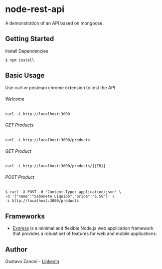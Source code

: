 # node-rest-api
A demonstration of an API based on mongoose.

## Getting Started
Install Dependencies
```
$ npm install
```

## Basic Usage
Use curl or postman chrome extension to test the API


###### Welcome
```
curl -i http://localhost:3000
```

###### GET Products
```
curl -i http://localhost:3000/products
```

###### GET Product
```
curl -i http://localhost:3000/products/{{ID}}
```

###### POST Product
```
$ curl -X POST -H "Content-Type: application/json" \
-d '{"name":"Sabonete Líquido","price":"6.50"}' \
-i http://localhost:3000/products
```

## Frameworks
* [Express](https://expressjs.com/ "Express Framework") is a minimal and flexible Node.js web application framework that provides a robust set of features for web and mobile applications.

## Author
Gustavo Zanoni - 
[LinkedIn](https://br.linkedin.com/in/gustavo-zanoni-6371a791 "LinkedIn Link")
